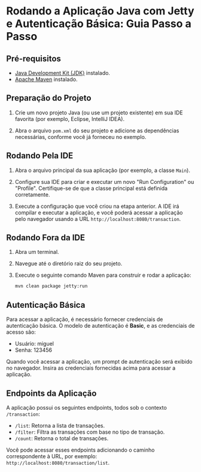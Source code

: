 # Rodando a Aplicação Java com Jetty e Autenticação Básica: Guia Passo a Passo

## Pré-requisitos

- [Java Development Kit (JDK)](https://www.oracle.com/java/technologies/javase-downloads.html) instalado.
- [Apache Maven](https://maven.apache.org/download.cgi) instalado.

## Preparação do Projeto

1. Crie um novo projeto Java (ou use um projeto existente) em sua IDE favorita (por exemplo, Eclipse, IntelliJ IDEA).

2. Abra o arquivo `pom.xml` do seu projeto e adicione as dependências necessárias, conforme você já forneceu no exemplo.

## Rodando Pela IDE

1. Abra o arquivo principal da sua aplicação (por exemplo, a classe `Main`).

2. Configure sua IDE para criar e executar um novo "Run Configuration" ou "Profile". Certifique-se de que a classe principal está definida corretamente.

3. Execute a configuração que você criou na etapa anterior. A IDE irá compilar e executar a aplicação, e você poderá acessar a aplicação pelo navegador usando a URL `http://localhost:8080/transaction`.

## Rodando Fora da IDE

1. Abra um terminal.

2. Navegue até o diretório raiz do seu projeto.

3. Execute o seguinte comando Maven para construir e rodar a aplicação:

   ```bash
   mvn clean package jetty:run


## Autenticação Básica

Para acessar a aplicação, é necessário fornecer credenciais de autenticação básica. O modelo de autenticação é **Basic**, e as credenciais de acesso são:

- Usuário: miguel
- Senha: 123456

Quando você acessar a aplicação, um prompt de autenticação será exibido no navegador. Insira as credenciais fornecidas acima para acessar a aplicação.

## Endpoints da Aplicação

A aplicação possui os seguintes endpoints, todos sob o contexto `/transaction`:

- `/list`: Retorna a lista de transações.
- `/filter`: Filtra as transações com base no tipo de transação.
- `/count`: Retorna o total de transações.

Você pode acessar esses endpoints adicionando o caminho correspondente à URL, por exemplo: `http://localhost:8080/transaction/list`.
